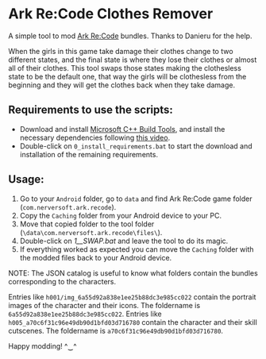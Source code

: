 # Ark Re:Code Clothes Remover

A simple tool to mod [Ark Re:Code](https://www.arkrecode.com/landing_page_en.html#page1) bundles. Thanks to Danieru for the help.

When the girls in this game take damage their clothes change to two different states, and the final state is where they lose their clothes or almost all of their clothes. This tool swaps those states making the clothesless state to be the default one, that way the girls will be clothesless from the beginning and they will get the clothes back when they take damage.



## Requirements to use the scripts:

  - Download and install [Microsoft C++ Build Tools](https://aka.ms/vs/17/release/vs_BuildTools.exe), and install the necessary dependencies following [this video](https://files.catbox.moe/vqsuix.mp4).
  - Double-click on `0_install_requirements.bat` to start the download and installation of the remaining requirements.



## Usage:

1. Go to your `Android` folder, go to `data` and find Ark Re:Code game folder (`com.nerversoft.ark.recode`).
2. Copy the `Caching` folder from your Android device to your PC.
3. Move that copied folder to the tool folder (`\data\com.nerversoft.ark.recode\files\`).
4. Double-click on _1__SWAP.bat_ and leave the tool to do its magic.
5. If everything worked as expected you can move the `Caching` folder with the modded files back to your Android device. 

NOTE: The JSON catalog is useful to know what folders contain the bundles corresponding to the characters.

Entries like `h001/img_6a55d92a838e1ee25b88dc3e985cc022` contain the portrait images of the character and their icons. The foldername is `6a55d92a838e1ee25b88dc3e985cc022`.
Entries like `h005_a70c6f31c96e49db90d1bfd03d716780` contain the character and their skill cutscenes. The foldername is `a70c6f31c96e49db90d1bfd03d716780`.


Happy modding! ^‿^




